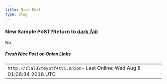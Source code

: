 ```yaml
---
title: Nice Post
type: blog
---
```

<div class="content">
    <h3>New Sample PoST?<span>Return to <a href="/">dark.fail</a></span></h3>

<div class="site_online">
    No.
</div>

<h5>Fresh Nice Post on Onion Links</h5>

<div class="urls">

<table>
<tbody><tr><td class="url status0">
<code>http://zlal32teyptf4tvi.onion</code><span class="last_online">- Last Online: Wed Aug 8 01:08:34 2018 UTC</span>
</td><td></td>
</tr>
</tbody></table>
</div>
